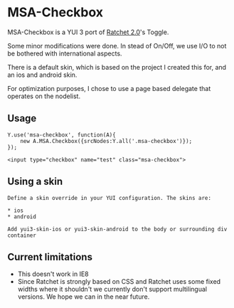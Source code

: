 MSA-Checkbox
=============

MSA-Checkbox is a YUI 3 port of [Ratchet 2.0](https://github.com/twbs/ratchet)'s Toggle.

Some minor modifications were done. In stead of On/Off, we use I/O to not be bothered with international aspects.

There is a default skin, which is based on the project I created this for, and an ios and android skin.

For optimization purposes, I chose to use a page based delegate that operates on the nodelist. 

Usage
-------

	Y.use('msa-checkbox', function(A){
    	new A.MSA.Checkbox({srcNodes:Y.all('.msa-checkbox')});
    });

	<input type="checkbox" name="test" class="msa-checkbox">
	
Using a skin
-------
	
	Define a skin override in your YUI configuration. The skins are:
	
	* ios
	* android
	
	Add yui3-skin-ios or yui3-skin-android to the body or surrounding div container
	

Current limitations
-------
 
* This doesn't work in IE8
* Since Ratchet is strongly based on CSS and Ratchet uses some fixed widths where it shouldn't we currently don't support multilingual versions. We hope we can in the near future.

